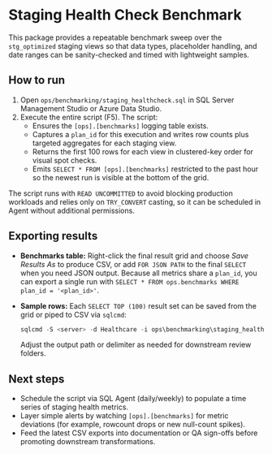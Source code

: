 # Staging Health Check Benchmark

This package provides a repeatable benchmark sweep over the `stg_optimized` staging views so that data types, placeholder handling, and date ranges can be sanity-checked and timed with lightweight samples.

## How to run

1. Open `ops/benchmarking/staging_healthcheck.sql` in SQL Server Management Studio or Azure Data Studio.
2. Execute the entire script (F5). The script:
   - Ensures the `[ops].[benchmarks]` logging table exists.
   - Captures a `plan_id` for this execution and writes row counts plus targeted aggregates for each staging view.
   - Returns the first 100 rows for each view in clustered-key order for visual spot checks.
   - Emits `SELECT * FROM [ops].[benchmarks]` restricted to the past hour so the newest run is visible at the bottom of the grid.

The script runs with `READ UNCOMMITTED` to avoid blocking production workloads and relies only on `TRY_CONVERT` casting, so it can be scheduled in Agent without additional permissions.

## Exporting results

- **Benchmarks table:** Right-click the final result grid and choose *Save Results As* to produce CSV, or add `FOR JSON PATH` to the final `SELECT` when you need JSON output. Because all metrics share a `plan_id`, you can export a single run with `SELECT * FROM ops.benchmarks WHERE plan_id = '<plan_id>'`.
- **Sample rows:** Each `SELECT TOP (100)` result set can be saved from the grid or piped to CSV via `sqlcmd`:

  ```powershell
  sqlcmd -S <server> -d Healthcare -i ops\benchmarking\staging_healthcheck.sql -o ops\benchmarking\out\staging_healthcheck.csv -s "," -W
  ```

  Adjust the output path or delimiter as needed for downstream review folders.

## Next steps

- Schedule the script via SQL Agent (daily/weekly) to populate a time series of staging health metrics.
- Layer simple alerts by watching `[ops].[benchmarks]` for metric deviations (for example, rowcount drops or new null-count spikes).
- Feed the latest CSV exports into documentation or QA sign-offs before promoting downstream transformations.
